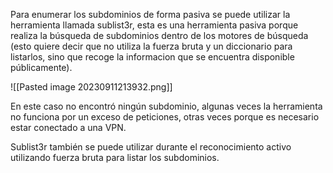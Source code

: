 Para enumerar los subdominios de forma pasiva se puede utilizar la herramienta llamada sublist3r, esta es una herramienta pasiva porque realiza la búsqueda de subdominios dentro de los motores de búsqueda (esto quiere decir que no utiliza la fuerza bruta y un diccionario para listarlos, sino que recoge la informacion que se encuentra disponible públicamente).

![[Pasted image 20230911213932.png]]

En este caso no encontró ningún subdominio, algunas veces la herramienta no funciona por un exceso de peticiones, otras veces porque es necesario estar conectado a una VPN.

Sublist3r también se puede utilizar durante el reconocimiento activo utilizando fuerza bruta para listar los subdominios.